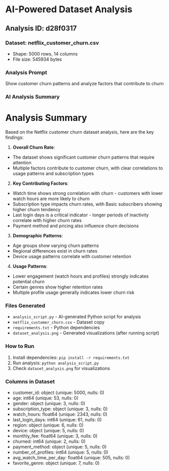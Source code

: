 # AI-Powered Dataset Analysis

## Analysis ID: d28f0317

### Dataset: netflix_customer_churn.csv
- Shape: 5000 rows, 14 columns
- File size: 545934 bytes

### Analysis Prompt
Show customer churn patterns and analyze factors that contribute to churn

### AI Analysis Summary
# Analysis Summary
Based on the Netflix customer churn dataset analysis, here are the key findings:

1. **Overall Churn Rate**:
- The dataset shows significant customer churn patterns that require attention
- Multiple factors contribute to customer churn, with clear correlations to usage patterns and subscription types

2. **Key Contributing Factors**:
- Watch time shows strong correlation with churn - customers with lower watch hours are more likely to churn
- Subscription type impacts churn rates, with Basic subscribers showing higher churn tendency
- Last login days is a critical indicator - longer periods of inactivity correlate with higher churn rates
- Payment method and pricing also influence churn decisions

3. **Demographic Patterns**:
- Age groups show varying churn patterns
- Regional differences exist in churn rates
- Device usage patterns correlate with customer retention

4. **Usage Patterns**:
- Lower engagement (watch hours and profiles) strongly indicates potential churn
- Certain genres show higher retention rates
- Multiple profile usage generally indicates lower churn risk

### Files Generated
- `analysis_script.py` - AI-generated Python script for analysis
- `netflix_customer_churn.csv` - Dataset copy
- `requirements.txt` - Python dependencies
- `dataset_analysis.png` - Generated visualizations (after running script)

### How to Run
1. Install dependencies: `pip install -r requirements.txt`
2. Run analysis: `python analysis_script.py`
3. Check `dataset_analysis.png` for visualizations

### Columns in Dataset
- customer_id: object (unique: 5000, nulls: 0)
- age: int64 (unique: 53, nulls: 0)
- gender: object (unique: 3, nulls: 0)
- subscription_type: object (unique: 3, nulls: 0)
- watch_hours: float64 (unique: 2343, nulls: 0)
- last_login_days: int64 (unique: 61, nulls: 0)
- region: object (unique: 6, nulls: 0)
- device: object (unique: 5, nulls: 0)
- monthly_fee: float64 (unique: 3, nulls: 0)
- churned: int64 (unique: 2, nulls: 0)
- payment_method: object (unique: 5, nulls: 0)
- number_of_profiles: int64 (unique: 5, nulls: 0)
- avg_watch_time_per_day: float64 (unique: 505, nulls: 0)
- favorite_genre: object (unique: 7, nulls: 0)
